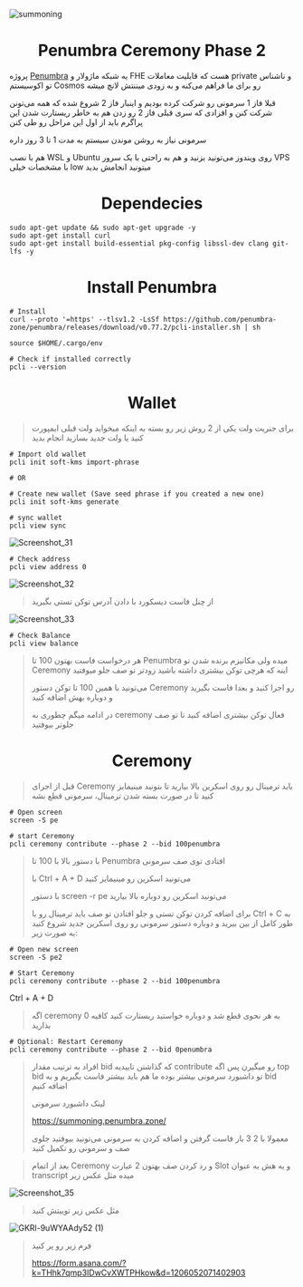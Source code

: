 ![summoning](https://github.com/0xmoei/penumbra-testnet/assets/90371338/b7920ab7-7216-4d76-88b2-7d3715153fc4)

<h1 align="center"> Penumbra Ceremony Phase 2 </h1>

پروژه [Penumbra](https://twitter.com/penumbrazone) یه شبکه ماژولار و FHE هست که قابلیت معاملات private و ناشناس تو اکوسیستم Cosmos رو برای ما فراهم می‌کنه و به زودی میننتش لانچ میشه

قبلا فاز 1 سرمونی رو شرکت کرده بودیم و اینبار فاز 2 شروع شده که همه می‌تونن شرکت کنن و افزادی که سری قبلی فاز 2 رو زدن هم به خاطر ریستارت شدن این پراگرم باید از اول این مراحل رو طی کنن

سرمونی نیاز به روشن موندن سیستم به مدت 1 تا 3 روز داره

هم با نصب WSL و Ubuntu روی ویندوز می‌تونید بزنید و هم به راحتی با یک سرور VPS با مشخصات خیلی low میتونید انجامش بدید

<h1 align="center"> Dependecies </h1>

```console
sudo apt-get update && sudo apt-get upgrade -y 
sudo apt-get install curl 
sudo apt-get install build-essential pkg-config libssl-dev clang git-lfs -y
```

<h1 align="center"> Install Penumbra </h1>

```console
# Install
curl --proto '=https' --tlsv1.2 -LsSf https://github.com/penumbra-zone/penumbra/releases/download/v0.77.2/pcli-installer.sh | sh

source $HOME/.cargo/env

# Check if installed correctly
pcli --version
```

<h1 align="center"> Wallet </h1>

>  برای جنریت ولت یکی از 2 روش زیر رو بسته به اینکه میخواید ولت قبلی ایمپورت کنید یا ولت جدید بسازید انجام بدید

```console
# Import old wallet
pcli init soft-kms import-phrase

# OR

# Create new wallet (Save seed phrase if you created a new one)
pcli init soft-kms generate
```

```console
# sync wallet
pcli view sync
```
![Screenshot_31](https://github.com/0xmoei/penumbra-testnet/assets/90371338/c51e2457-436e-45f0-b1df-819f1bd5f6c7)

```console
# Check address
pcli view address 0
```
![Screenshot_32](https://github.com/0xmoei/penumbra-testnet/assets/90371338/024ade4d-2f7f-4b4f-8975-933824ce5cad)

> از چنل فاست دیسکورد با دادن آدرس توکن تستی بگیرید

![Screenshot_33](https://github.com/0xmoei/penumbra-testnet/assets/90371338/c330551d-ac66-4fb9-ad95-9937237082de)

```console
# Check Balance
pcli view balance
```

> هر درخواست فاست بهتون 100 تا Penumbra میده ولی مکانیزم برنده شدن تو Ceremony اینه که هرچی توکن بیشتری داشته باشید زودتر تو صف جلو میوفتید
> 
> می‌تونید با همین 100 تا توکن دستور Ceremony رو اجرا کنید و بعدا فاست بگیرید و دوباره بهش اضافه کنید
> 
> در ادامه میگم چطوری به ceremony فعال توکن بیشتری اضافه کنید تا تو صف جلوتر بیوفتید

<h1 align="center"> Ceremony </h1>

> قبل از اجرای Ceremony باید ترمینال رو روی اسکرین بالا بیارید تا بتونید مینیمایز کنید تا در صورت بسته شدن ترمینال، سرمونی قطع نشه
```console
# Open screen
screen -S pe

# start Ceremony
pcli ceremony contribute --phase 2 --bid 100penumbra
```
> با دستور بالا با 100 تا Penumbra افتادی توی صف سرمونی
> 
> با Ctrl + A + D می‌تونید اسکرین رو مینیمایز کنید
> 
> با دستور screen -r pe می‌تونید اسکرین رو دوباره بالا بیارید
> 
> برای اضافه کردن توکن تستی و جلو افتادن تو صف باید ترمینال رو با Ctrl + C به طور کامل از بین ببرید و دوباره دستور سرمونی رو روی اسکرین جدید شروع کنید به صورت زیر:
```console
# Open new screen
screen -S pe2

# Start Ceremony
pcli ceremony contribute --phase 2 --bid 100penumbra
```
Ctrl + A + D

> اگه ceremony به هر نحوی قطع شد و دوباره خواستید ریستارت کنید کافیه 0 بذارید
```console
# Optional: Restart Ceremony
pcli ceremony contribute --phase 2 --bid 0penumbra
```

> افراد به ترتیب مقدار bid که گذاشتن تاییدیه contribute رو میگیرن پس اگه top bid تو داشبورد سرمونی بیشتر بوده ما هم باید بیشتر فاست بگیریم و به bid اضافه کنیم
>
> لینک داشبورد سرمونی 
>
> https://summoning.penumbra.zone/
>
> معمولا با 2 3 بار فاست گرفتن و اضافه کردن به سرمونی می‌تونید بیوفتید جلوی صف و سرمونی رو تکمیل کنید

> بعد از اتمام Ceremony و رد کردن صف بهتون 2 عبارت Slot و یه هش به عنوان transcript میده مثل عکس زیر
> 
![Screenshot_35](https://github.com/0xmoei/penumbra-testnet/assets/90371338/899c22bd-37ca-481a-b283-ea36fc0b4b65)


> مثل عکس زیر توییتش کنید
> 
![GKRl-9uWYAAdy52 (1)](https://github.com/0xmoei/penumbra-testnet/assets/90371338/3d6d2df4-7970-447d-bcf5-f59b8f23fdde)

> فرم زیر رو پر کنید
> 
> https://form.asana.com/?k=THhk7qmp3IDwCvXWTPHkow&d=1206052071402903



